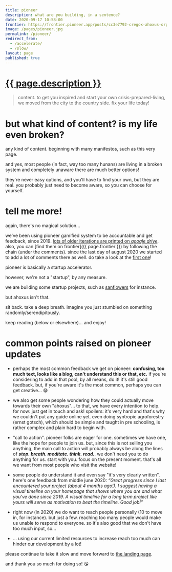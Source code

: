 ```yaml
---
title: pioneer
description: what are you building, in a sentence?
date: 2020-09-17 10:58:00
frontier: https://frontier.pioneer.app/posts/cc3e7792-cregox-ahoxus-org-progress-update-september-13th-2020
image: /pages/pioneer.jpg
permalink: /pioneer/
redirect_from:
  - /accelerate/
  - /slow/
layout: page
published: true
---
```


# [{{ page.description }}](https://frontier.pioneer.app/posts/24e9f43a-what-are-you-building-in-a-sentence)

> content. to get you inspired and start your own crisis-prepared-living, we moved from the city to the country side. fix your life today!

# but what kind of content? is my life even broken?

any kind of content. beginning with many manifestos, such as this very page.

and yes, most people (in fact, way too many hunans) are living in a broken system and completely unaware there are much better options!

they're never easy options, and you'll have to find your own, but they are real. you probably just need to become aware, so you can choose for yourself.

# tell me more!

again, there's no magical solution...

we've been using pioneer gamified system to be accountable and get feedback, since 2019. [lots of older iterations are printed on *google drive*](https://drive.google.com/folderview?id=1T7fdo8RcTgne0HlwyJLbMnqTcf1nRivp). also, you can [find them on frontier]({{ page.frontier }}) by following the chain (under the comments). since the last day of august 2020 we started to add a lot of comments there as well. do take a look at the [first one](/paradise#another-perspective)!

pioneer is basically a startup accelerator.

however, we're not a "startup", by any measure.

we are building some startup projects, such as [sanflowers](/sanflowers) for instance.

but ahoxus isn't that.

sit back. take a deep breath. imagine you just stumbled on something randomly/serendipitously.

keep reading (below or elsewhere)... and enjoy!

# common points raised on pioneer updates

- perhaps the most common feedback we get on pioneer: **confusing, too much text, looks like a blog, can't understand this or that, etc.** if you're considering to add in that pool, by all means, do it! it's still good feedback. but, if you're aware it's the most common, perhaps you can get creative... 😁

- we also get some people wondering how they could actually move towards their own "ahoxus"... to that, we have every intention to help. for now: just get in touch and ask! spoilers: it's very hard and that's why we couldn't put any guide online yet. even doing syntropic agroforestry (ernst gotsch), which should be simple and taught in pre schooling, is rather complex and plain hard to begin with.

- "call to action". pioneer folks are eager for one. sometimes we have one, like the hope for people to join us. but, since this is not selling you anything, the main call to action will probably always be along the lines of ***stop. breath. meditate. think. read.***. we don't need you to do anything for us. start with you. focus on the present moment. that's all we want from most people who visit the website!

- some people do understand it and even say "it's very clearly written". here's one feedback from middle june 2020: *“Great progress since I last encountered your project (about 4 months ago!). I suggest having a visual timeline on your homepage that shows where you are and what you've done since 2019. A visual timeline for a long term project like yours will serve as motivation to beat the timeline. Good job!”*

- right now (in 2020) we do want to reach people personally (10 to move in, for instance). but just a few. reaching too many people would make us unable to respond to everyone. so it's also good that we don't have too much input, so...

- ... using our current limited resources to increase reach too much can hinder our development by a lot!

please continue to take it slow and move forward to [the landing page](/).

and thank you so much for doing so! 😘
